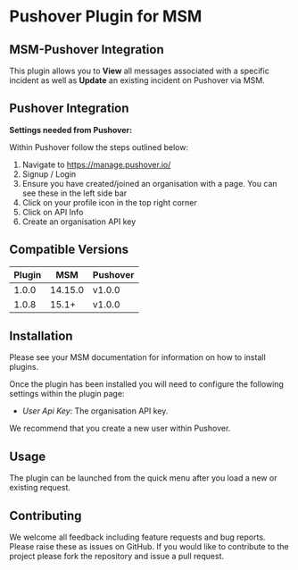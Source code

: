 # Pushover Plugin for MSM

## MSM-Pushover Integration

This plugin allows you to **View** all messages associated with a specific incident as well as **Update** an existing incident on Pushover via MSM.

## Pushover Integration

**Settings needed from Pushover:**

Within Pushover follow the steps outlined below:

1. Navigate to https://manage.pushover.io/
2. Signup / Login
3. Ensure you have created/joined an organisation with a page. You can see these in the left side bar
4. Click on your profile icon in the top right corner
5. Click on API Info
6. Create an organisation API key


## Compatible Versions

| Plugin  | MSM       |Pushover|
|---------|-----------|----------|
| 1.0.0   | 14.15.0   | v1.0.0   |
| 1.0.8   | 15.1+     | v1.0.0   |


## Installation

Please see your MSM documentation for information on how to install plugins.

Once the plugin has been installed you will need to configure the following settings within the plugin page:

+ *User Api Key*: The organisation API key.

We recommend that you create a new user within Pushover.

## Usage

The plugin can be launched from the quick menu after you load a new or existing request.

## Contributing

We welcome all feedback including feature requests and bug reports. Please raise these as issues on GitHub. If you would like to contribute to the project please fork the repository and issue a pull request.
